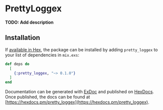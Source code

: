# PrettyLoggex

**TODO: Add description**

## Installation

If [available in Hex](https://hex.pm/docs/publish), the package can be installed
by adding `pretty_loggex` to your list of dependencies in `mix.exs`:

```elixir
def deps do
  [
    {:pretty_loggex, "~> 0.1.0"}
  ]
end
```

Documentation can be generated with [ExDoc](https://github.com/elixir-lang/ex_doc)
and published on [HexDocs](https://hexdocs.pm). Once published, the docs can
be found at [https://hexdocs.pm/pretty_loggex](https://hexdocs.pm/pretty_loggex).

